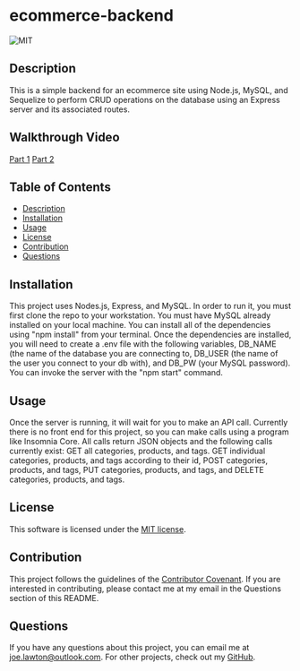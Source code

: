 
  # ecommerce-backend

  ![MIT](https://img.shields.io/badge/license-MIT-brightgreen)

  ## Description
  This is a simple backend for an ecommerce site using Node.js, MySQL, and Sequelize to perform CRUD operations on the database using an Express server and its associated routes.

  ## Walkthrough Video
  [Part 1](https://drive.google.com/file/d/19zLb5rEwZ9gJkAFz_bb_qBI4xRi1b5LY/view)
  [Part 2](https://drive.google.com/file/d/1GGfxYHy9CY5YhYcuLjY937m-fRxGBhdh/view)

  ## Table of Contents
  * [Description](#description)
  * [Installation](#installation)
  * [Usage](#usage)
  * [License](#license)
  * [Contribution](#contribute)
  * [Questions](#questions)

  ## Installation
  This project uses Nodes.js, Express, and MySQL. In order to run it, you must first clone the repo to your workstation. You must have MySQL already installed on your local machine. You can install all of the dependencies using "npm install" from your terminal. Once the dependencies are installed, you will need to create a .env file with the following variables, DB_NAME (the name of the database you are connecting to, DB_USER (the name of the user you connect to your db with), and DB_PW (your MySQL password). You can invoke the server with the "npm start" command.

  ## Usage
  Once the server is running, it will wait for you to make an API call. Currently there is no front end for this project, so you can make calls using a program like Insomnia Core. All calls return JSON objects and the following calls currently exist: GET all categories, products, and tags. GET individual categories, products, and tags according to their id, POST categories, products, and tags, PUT categories, products, and tags, and DELETE categories, products, and tags.

  ## License
  This software is licensed under the [MIT license](https://choosealicense.com/licenses/mit/).

  ## Contribution
  This project follows the guidelines of the [Contributor Covenant](https://www.contributor-covenant.org/version/2/0/code_of_conduct/). If you are interested in contributing, please contact me at my email in the Questions section of this README.

  ## Questions
  If you have any questions about this project, you can email me at joe.lawton@outlook.com.
  For other projects, check out my [GitHub](https://github.com/jdlawton).
